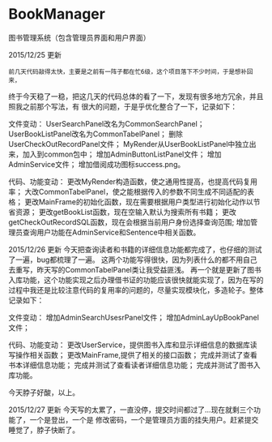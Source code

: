 ﻿# BookManager
图书管理系统（包含管理员界面和用户界面）


2015/12/25 更新

	前几天代码敲得太快，主要是之前有一阵子都在忙6级，这个项目落下不少时间，于是想补回来，
终于今天稳了一稳，把这几天的代码总体的看了一下，发现有很多地方冗余，并且照我之前那个写法，有
很大的问题，于是乎优化整合了一下，记录如下：

文件变动：
	UserSearchPanel改名为CommonSearchPanel；
	UserBookListPanel改名为CommonTabelPanel；
	删除UserCheckOutRecordPanel文件；
	MyRender从UserBookListPanel中独立出来，加入到common包中；
	增加AdminButtonListPanel文件；
	增加AdminService文件；
	增加借阅成功图标success.png。

代码、功能变动：
	更改MyRender构造函数，使之通用性提高，也提高代码复用率；
	大改CommonTabelPanel，使之能根据传入的参数不同生成不同适配的表格；
	更改MainFrame的初始化函数，现在需要根据用户类型进行初始化动作以节省资源；
	更改getBookList函数，现在空输入默认为搜索所有书籍；
	更改getCheckOutRecordSQL函数，现在会根据当前用户身份选择查询范围;
	增加管理员查询用户功能在AdminService和Sentence中相关函数。


2015/12/26 更新
	今天把查询读者和书籍的详细信息功能都完成了，也仔细的测试了一遍，bug都梳理了一遍。
这两个功能写得很快，因为列表什么的都不用自己去重写，昨天写的CommonTabelPanel类让我受益匪浅。
再一个就是更新了图书入库功能，这个功能实现之后办理借书证的功能应该很快就能实现了，因为在写的
过程中我还是比较注意代码的复用率的问题的，尽量实现模块化，多造轮子。整体记录如下：

文件变动：
	增加AdminSearchUsesrPanel文件；
	增加AdminLayUpBookPanel文件；

代码、功能变动：
	更改UserService，提供图书入库和显示详细信息的数据库读写操作相关函数；
	更改MainFrame,提供了相关的接口函数；
	完成并测试了查看书本详细信息功能；
	完成并测试了查看读者详细信息功能；
	完成并测试了图书入库功能。

今天脖子好酸，以上。


2015/12/27 更新
	今天写的太累了，一直没停，提交时间都过了...现在就剩三个功能了，一个是登出，一个是
修改密码，一个是管理员方面的挂失用户。赶紧提交睡觉了，脖子快断了。